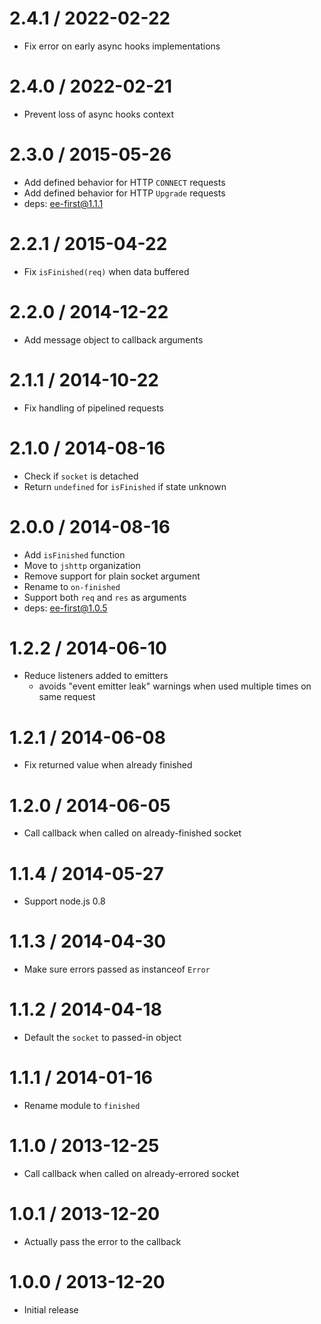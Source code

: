 2.4.1 / 2022-02-22
==================

* Fix error on early async hooks implementations

2.4.0 / 2022-02-21
==================

* Prevent loss of async hooks context

2.3.0 / 2015-05-26
==================

* Add defined behavior for HTTP `CONNECT` requests
* Add defined behavior for HTTP `Upgrade` requests
* deps: ee-first@1.1.1

2.2.1 / 2015-04-22
==================

* Fix `isFinished(req)` when data buffered

2.2.0 / 2014-12-22
==================

* Add message object to callback arguments

2.1.1 / 2014-10-22
==================

* Fix handling of pipelined requests

2.1.0 / 2014-08-16
==================

* Check if `socket` is detached
* Return `undefined` for `isFinished` if state unknown

2.0.0 / 2014-08-16
==================

* Add `isFinished` function
* Move to `jshttp` organization
* Remove support for plain socket argument
* Rename to `on-finished`
* Support both `req` and `res` as arguments
* deps: ee-first@1.0.5

1.2.2 / 2014-06-10
==================

* Reduce listeners added to emitters
  - avoids "event emitter leak" warnings when used multiple times on same request

1.2.1 / 2014-06-08
==================

* Fix returned value when already finished

1.2.0 / 2014-06-05
==================

* Call callback when called on already-finished socket

1.1.4 / 2014-05-27
==================

* Support node.js 0.8

1.1.3 / 2014-04-30
==================

* Make sure errors passed as instanceof `Error`

1.1.2 / 2014-04-18
==================

* Default the `socket` to passed-in object

1.1.1 / 2014-01-16
==================

* Rename module to `finished`

1.1.0 / 2013-12-25
==================

* Call callback when called on already-errored socket

1.0.1 / 2013-12-20
==================

* Actually pass the error to the callback

1.0.0 / 2013-12-20
==================

* Initial release
